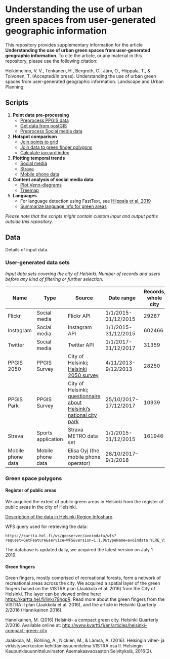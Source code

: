 # Understanding the use of urban green spaces from user-generated geographic information

This repository provides supplementary information for the article **Understanding the use of urban green spaces from user-generated geographic information**. 
To cite the article, or any material in this repository, please use the following citation:

Heikinheimo, V. V., Tenkanen, H., Bergroth, C., Järv, O., Hiippala, T., & Toivonen, T. (Accepted/In press). Understanding the use of urban green spaces from user-generated geographic information. Landscape and Urban Planning. 


## Scripts

1. **Point data pre-processing**
    * [Preprocess PPGIS data](scripts/preprocess_ppgis.py)
    * [Get data from postGIS](scripts/get_postgis_data.py)
    * [Preprocess Social media data](scripts/preprocess_socialmedia.py)
2. **Hotspot comparison**
    * [Join points to grid](scripts/data_to_grid.py) 
    * [Join data to green finger polygons](scripts/data_to_greenfingers.py)
    * [Calculate jaccard index](scripts/calculate_jaccard_quantiles.py)
3. **Plotting temporal trends**
    * [Social media](scripts/plot_temporal_social_media.py) 
    * [Strava](scripts/plot_temporal_strava.py)
    * [Mobile phone data](scripts/plot_temporal_mobilephone.py)
4. **Content analysis of social media data**
    * [Plot Venn-diagrams](scripts/plot_venndiagram.py)
    * [Treemap](scripts/plot_treemap.py)
5. **Languages**
    * For language detection using FastText, see [Hiippala et al. 2019](https://doi.org/10.1093/llc/fqy049)
    * [Summarize language info for green areas](scripts/summarize_languages.py)

*Please note that the scripts might contain custom input and output paths outside this repository.*
 
## Data

Details of input data. 

### User-generated data sets

*Input data sets covering the city of Helsinki. Number of records and users before any kind of filtering or further selection.*


|    Name                 |    Type                  |    Source                                                                   |    Date range                    |    Records, whole city    |    Users, whole city    |
|-------------------------|--------------------------|-----------------------------------------------------------------------------|----------------------------------|---------------------------|-------------------------|
|    Flickr               |    Social media          |    Flickr API                                                               |    1/1/2015-31/12/2015           |    29287                  |    902                  |
|    Instagram            |    Social media          |    Instagram API                                                            |    1/1/2015-31/12/2015           |    602466                 |    113754               |
|    Twitter              |    Social media          |    Twitter API                                                              |    1/1/2017-31/12/2017           |    31359                  |    5386                 |
|    PPGIS 2050           |    PPGIS Survey          |    City of Helsinki;    [Helsinki 2050 survey](https://hri.fi/data/en_GB/dataset/helsinki-2050-kyselyn-vastaukset)                                |    4/11/2013-9/12/2013           |    28250                  |    2588                 |
|    PPGIS Park           |    PPGIS Survey          |    City of Helsinki; [questionnaire about Helsinki’s   national city park](https://hri.fi/data/en_GB/dataset/helsingin-kansallinen-kaupunkipuisto-kyselyn-vastaukset)    |         25/10/2017-17/12/2017    |    10939                  |    1385                 |
|    Strava               |    Sports application    |    Strava METRO data set                                                    |    1/1/2015-31/12/2015           |    161946                 |    4044                 |
|    Mobile phone data    |    Mobile phone data     |    Elisa Oyj (the mobile phone operator)                                                   |    28/10/2017–9/1/2018           |                           |                         |

### Green space polygons 

#### Register of public areas

We acquired the extent of public green areas in Helsinki from the register of public areas in the city of Helsinki.

[Description of the data in Helsinki Region Infoshare](https://hri.fi/data/fi/dataset/helsingin-kaupungin-yleisten-alueiden-rekisteri).

WFS query used for retrieving the data:
```
https://kartta.hel.fi/ws/geoserver/avoindata/wfs?request=GetFeature&service=WFS&version=1.1.0&typeName=avoindata:YLRE_Viheralue_alue&outputFormat=kml
```
The database is updated daily, we acquired the latest version on July 1 2019.


#### Green fingers

Green fingers, mostly comprised of recreational forests, form a network of recreational areas across the city.
We acquired a spatial layer of the green fingers based on the VISTRA plan (Jaakkola et al. 2016) from the City of Helsinki. The layer can be viewed online here: https://kartta.hel.fi/link/79hgpR. Read more about the green fingers from the VISTRA II plan (Jaakkola et al. 2016), and the article in Helsinki Quarterly 2/2016 (Hannikainen 2016).

Hannikainen, M. (2016) Helsinki- a compact green city. Helsinki Quarterly 2/2016. Available online at:
http://www.kvartti.fi/en/articles/helsinki-compact-green-city

Jaakkola, M., Böhling, A., Nicklén, M., & Lämsä, A. (2016). Helsingin viher- ja virkistysverkoston kehittämissuunnitelma VISTRA osa II. Helsingin Kaupunkisuunnitteluviraston Asemakaavaosaston Selvityksiä, 2016(2).



